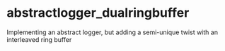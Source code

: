 # abstractlogger_dualringbuffer
Implementing an abstract logger, but adding a semi-unique twist with an interleaved ring buffer
